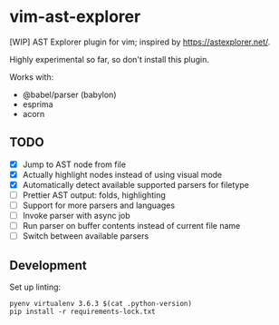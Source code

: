 # vim-ast-explorer

[WIP] AST Explorer plugin for vim; inspired by https://astexplorer.net/.

Highly experimental so far, so don't install this plugin.

Works with:
- @babel/parser (babylon)
- esprima
- acorn

## TODO

- [x] Jump to AST node from file
- [x] Actually highlight nodes instead of using visual mode
- [x] Automatically detect available supported parsers for filetype
- [ ] Prettier AST output: folds, highlighting
- [ ] Support for more parsers and languages
- [ ] Invoke parser with async job
- [ ] Run parser on buffer contents instead of current file name
- [ ] Switch between available parsers

## Development

Set up linting:

```
pyenv virtualenv 3.6.3 $(cat .python-version)
pip install -r requirements-lock.txt
```
